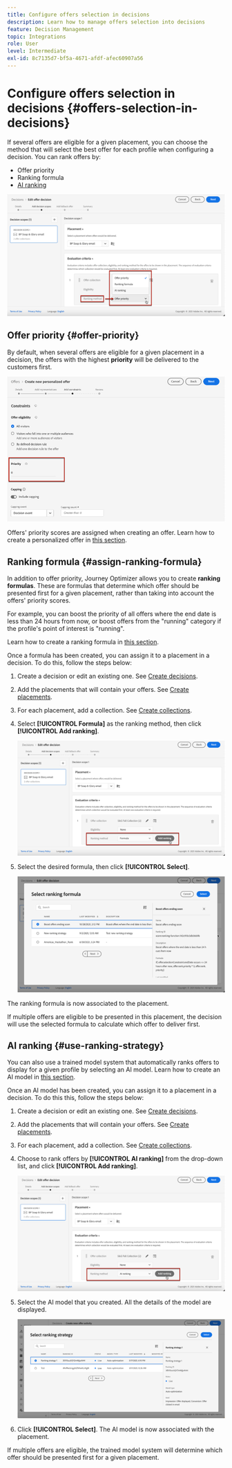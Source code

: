 ```yaml
---
title: Configure offers selection in decisions
description: Learn how to manage offers selection into decisions
feature: Decision Management
topic: Integrations
role: User
level: Intermediate
exl-id: 8c7135d7-bf5a-4671-afdf-afec60907a56
---
```

# Configure offers selection in decisions {#offers-selection-in-decisions}

If several offers are eligible for a given placement, you can choose the method that will select the best offer for each profile when configuring a decision. You can rank offers by:
* Offer priority
* Ranking formula
* [AI ranking](#use-ranking-strategy)

![](../assets/offer-rank-by.png)

## Offer priority {#offer-priority}

By default, when several offers are eligible for a given placement in a decision, the offers with the highest **priority** will be delivered to the customers first.

![](../assets/offer-priority.png)

Offers' priority scores are assigned when creating an offer. Learn how to create a personalized offer in [this section](../offer-library/creating-personalized-offers.md).

## Ranking formula {#assign-ranking-formula}

In addition to offer priority, Journey Optimizer allows you to create **ranking formulas**. These are formulas that determine which offer should be presented first for a given placement, rather than taking into account the offers' priority scores.

For example, you can boost the priority of all offers where the end date is less than 24 hours from now, or boost offers from the "running" category if the profile's point of interest is "running".

Learn how to create a ranking formula in [this section](../ranking/create-ranking-formulas.md).

Once a formula has been created, you can assign it to a placement in a decision. To do this, follow the steps below:

1. Create a decision or edit an existing one. See [Create decisions](../offer-activities/create-offer-activities.md).

1. Add the placements that will contain your offers. See [Create placements](../offer-library/creating-placements.md).

1. For each placement, add a collection. See [Create collections](../offer-library/creating-collections.md).

1. Select **[!UICONTROL Formula]** as the ranking method, then click **[!UICONTROL Add ranking]**.

    ![](../assets/offer-activity-ranking.png)

1. Select the desired formula, then click **[!UICONTROL Select]**.

    ![](../assets/ranking-selection.png)

The ranking formula is now associated to the placement.

If multiple offers are eligible to be presented in this placement, the decision will use the selected formula to calculate which offer to deliver first.

## AI ranking {#use-ranking-strategy}

<!--If you are an [Adobe Experience Platform](https://experienceleague.adobe.com/docs/experience-platform/landing/home.html){target="_blank"} user leveraging the **Offer Decisioning** application service,-->

You can also use a trained model system that automatically ranks offers to display for a given profile by selecting an AI model. Learn how to create an AI model in [this section](../ranking/create-ranking-strategies.md).

Once an AI model has been created, you can assign it to a placement in a decision. To do this this, follow the steps below:

1. Create a decision or edit an existing one. See [Create decisions](../offer-activities/create-offer-activities.md).

1. Add the placements that will contain your offers. See [Create placements](../offer-library/creating-placements.md).

1. For each placement, add a collection. See [Create collections](../offer-library/creating-collections.md).

1. Choose to rank offers by **[!UICONTROL AI ranking]** from the drop-down list, and click **[!UICONTROL Add ranking]**.

    ![](../assets/ranking-selection-ai-ranking.png)

1. Select the AI model that you created. All the details of the model are displayed.

    ![](../assets/ranking-selection-ai-ranking-selected.png)

1. Click **[!UICONTROL Select]**. The AI model is now associated with the placement.

If multiple offers are eligible, the trained model system will determine which offer should be presented first for a given placement.

